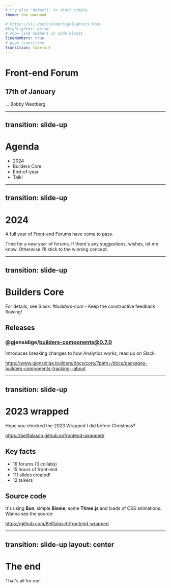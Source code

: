 ```yaml
---
# try also 'default' to start simple
theme: the-unnamed

# https://sli.dev/custom/highlighters.html
#highlighter: prism
# show line numbers in code blocks
lineNumbers: true
# page transition
transition: fade-out
---
```


# Front-end Forum

## 17th of January

...
<twemoji-man-technologist/> Bobby Westberg

---
transition: slide-up
---

# <twemoji-scroll/> Agenda

* 2024
* Builders Core
* End-of-year
* Talk!

---
transition: slide-up
---

# 2024

A full year of Front-end Forums have come to pass.

Time for a new year of forums. If there's any suggestions, wishes, let me know. Otherwise I'll stick to the winning concept.

---
transition: slide-up
---

# <twemoji-notebook-with-decorative-cover/> Builders Core

For details, see Slack: *#builders-core* - Keep the constructive feedback flowing! <twemoji-red-heart />

## Releases

### @gjensidige/builders-components@0.7.0

Introduces breaking changes to how Analytics works, read up on Slack.

https://www.gjensidige.builders/docs/core/?path=/docs/packages-builders-components-tracking--about

---
transition: slide-up
---

# 2023 wrapped

Hope you checked the 2023 Wrapped I did before Christmas?

https://bellfalasch.github.io/frontend-wrapped/

## Key facts
* 19 forums (3 collabs)
* 15 hours of front-end
* 111 slides created!
* 12 talkers

## Source code

It's using **Bun**, simple **Biome**, some **Three.js** and loads of CSS animations. Wanna see the source:

https://github.com/Bellfalasch/frontend-wrapped

---
transition: slide-up
layout: center
---

# The end

That's all for me!

<twemoji-red-heart class="animate-ping"/>

